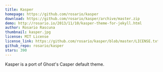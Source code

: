 ```yaml
---
title: Kasper
homepage: https://github.com/rosario/kasper
download: https://github.com/rosario/kasper/archive/master.zip
demo: http://rosario.io/2013/11/10/kasper-theme-for-jekyll.html
author: Rosario Rascuna
thumbnail: kasper.jpg
license: MIT License
license_link: https://github.com/rosario/kasper/blob/master/LICENSE.txt
github_repo: rosario/kasper
stars: 390
---
```


Kasper is a port of Ghost's Casper default theme.
